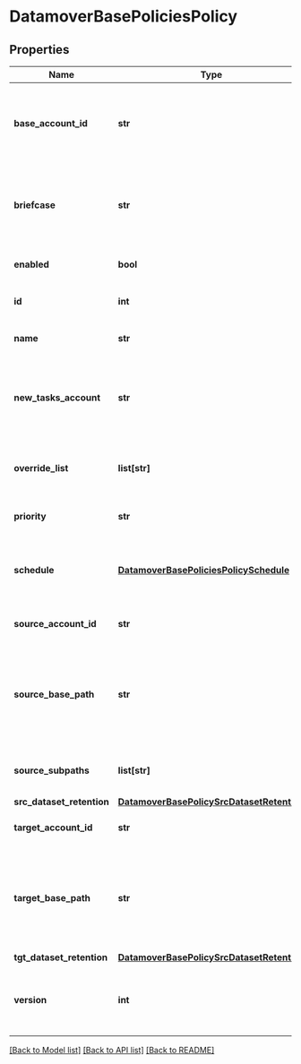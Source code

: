 # DatamoverBasePoliciesPolicy

## Properties
Name | Type | Description | Notes
------------ | ------------- | ------------- | -------------
**base_account_id** | **str** | Account ID (local or remote DM system) where the policy should be created. | [optional] 
**briefcase** | **str** | An opaque container for storing additional data in this object, e.g. key-value pairs | [optional] 
**enabled** | **bool** | True: policy is enabled, False: otherwise. | 
**id** | **int** | The unique base policy identifier. | [optional] 
**name** | **str** | A user provided base policy name. | 
**new_tasks_account** | **str** | Account of the system to create tasks on. This overrides the default task affinity. | [optional] 
**override_list** | **list[str]** | The list of fields which will override a concrete policy. | [optional] 
**priority** | **str** | The relative priority of the policy. | 
**schedule** | [**DatamoverBasePoliciesPolicySchedule**](DatamoverBasePoliciesPolicySchedule.md) | The schedule of the policy- start time, recurrence, specific date-times. | [optional] 
**source_account_id** | **str** | Account ID of the source data storage. | [optional] 
**source_base_path** | **str** | Filesystem base path on source DM system which has the directories/files for which dataset has to be created. | [optional] 
**source_subpaths** | **list[str]** | Set of filesystem paths relative to base path. | [optional] 
**src_dataset_retention** | [**DatamoverBasePolicySrcDatasetRetention**](DatamoverBasePolicySrcDatasetRetention.md) |  | [optional] 
**target_account_id** | **str** | Account ID of the target data storage. | [optional] 
**target_base_path** | **str** | Filesystem base path on target DM syestem which has the directories/files for which dataset has to be created. | [optional] 
**tgt_dataset_retention** | [**DatamoverBasePolicySrcDatasetRetention**](DatamoverBasePolicySrcDatasetRetention.md) |  | [optional] 
**version** | **int** | Version number of the config store when this object was edited. | [optional] 

[[Back to Model list]](../README.md#documentation-for-models) [[Back to API list]](../README.md#documentation-for-api-endpoints) [[Back to README]](../README.md)


